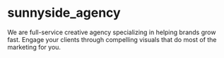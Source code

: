 # sunnyside_agency
We are full-service creative agency specializing in helping brands grow fast. Engage your clients through compelling visuals that do most of the marketing for you.
